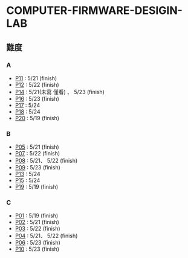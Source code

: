 # COMPUTER-FIRMWARE-DESIGIN-LAB

## 難度

### A

* [P11](https://hackmd.io/@LMChen/rk8zdM_oo) : 5/21 (finish)
* [P12](https://hackmd.io/@LMChen/r1uVZocos) : 5/22 (finish)
* [P14](https://hackmd.io/@LMChen/ryYZD-3oj) : 5/21(未寫 僅看) 、 5/23 (finish)
* [P16](https://hackmd.io/@LMChen/HkR60ARoj) : 5/23 (finish)   
* [P17](https://hackmd.io/@LMChen/BJPk-Hb2o) : 5/24
* [P18](https://hackmd.io/@LMChen/Bkqu-rZnj) : 5/24
* [P20](https://hackmd.io/@LMChen/ByK9CRMni) : 5/19 (finish)

### B

* [P05](https://hackmd.io/@LMChen/H1vfF9fsi) : 5/21 (finish)
* [P07](https://hackmd.io/@LMChen/Hkx3hCVos) : 5/22 (finish)
* [P08](https://hackmd.io/@LMChen/ryLMlqroo) : 5/21、 5/22 (finish)
* [P09](https://hackmd.io/@LMChen/SJttSkDjj) : 5/23 (finish)
* [P13](https://hackmd.io/@LMChen/H1B5L-2ss) : 5/24
* [P15](https://hackmd.io/@LMChen/H1GMRRRjj) : 5/24
* [P19](https://hackmd.io/@LMChen/BydaoCf3s) : 5/19 (finish)

### C

* [P01](https://hackmd.io/@LMChen/S1VB8mRqs) : 5/19 (finish)
* [P02](https://hackmd.io/@LMChen/B1x37Oris) : 5/21 (finish)
* [P03](https://hackmd.io/@LMChen/BJ-NtLCqs) : 5/22 (finish)
* [P04](https://hackmd.io/@LMChen/B1QVUOroo) : 5/21、 5/22 (finish)
* [P06](https://hackmd.io/@LMChen/HJxEduBos) : 5/23 (finish)
* [P10](https://hackmd.io/@LMChen/By0Hl_Dis) : 5/23 (finish)
